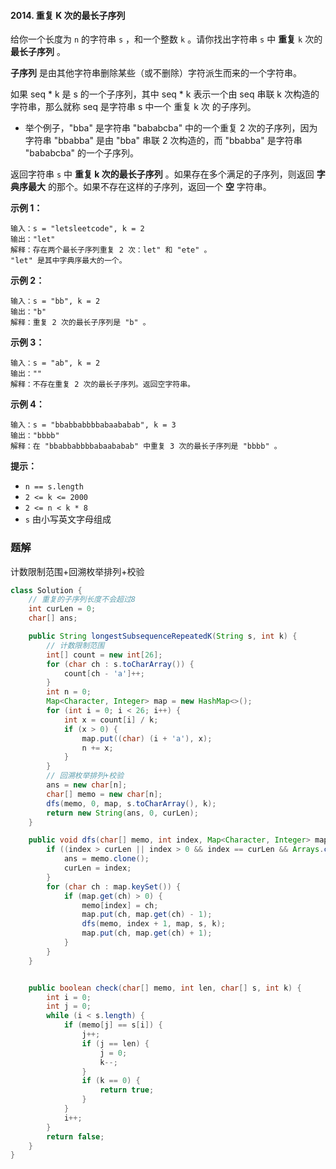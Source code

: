 #### 2014. 重复 K 次的最长子序列

给你一个长度为 `n` 的字符串 `s` ，和一个整数 `k` 。请你找出字符串 `s` 中 **重复** `k` 次的 **最长子序列** 。

**子序列** 是由其他字符串删除某些（或不删除）字符派生而来的一个字符串。

如果 seq * k 是 s 的一个子序列，其中 seq * k 表示一个由 seq 串联 k 次构造的字符串，那么就称 seq 是字符串 s 中一个 重复 k 次 的子序列。

* 举个例子，"bba" 是字符串 "bababcba" 中的一个重复 2 次的子序列，因为字符串 "bbabba" 是由 "bba" 串联 2 次构造的，而 "bbabba" 是字符串 "bababcba" 的一个子序列。


返回字符串 `s` 中 **重复 k 次的最长子序列** 。如果存在多个满足的子序列，则返回 **字典序最大** 的那个。如果不存在这样的子序列，返回一个 **空** 字符串。

**示例 1：**

```shell
输入：s = "letsleetcode", k = 2
输出："let"
解释：存在两个最长子序列重复 2 次：let" 和 "ete" 。
"let" 是其中字典序最大的一个。
```

**示例 2：**

```shell
输入：s = "bb", k = 2
输出："b"
解释：重复 2 次的最长子序列是 "b" 。
```

**示例 3：**

```shell
输入：s = "ab", k = 2
输出：""
解释：不存在重复 2 次的最长子序列。返回空字符串。
```

**示例 4：**

```shell
输入：s = "bbabbabbbbabaababab", k = 3
输出："bbbb"
解释：在 "bbabbabbbbabaababab" 中重复 3 次的最长子序列是 "bbbb" 。
```

**提示：**

- `n == s.length`
- `2 <= k <= 2000`
- `2 <= n < k * 8`
- `s` 由小写英文字母组成

### 题解

计数限制范围+回溯枚举排列+校验

```java
class Solution {
    // 重复的子序列长度不会超过8
    int curLen = 0;
    char[] ans;

    public String longestSubsequenceRepeatedK(String s, int k) {
        // 计数限制范围
        int[] count = new int[26];
        for (char ch : s.toCharArray()) {
            count[ch - 'a']++;
        }
        int n = 0;
        Map<Character, Integer> map = new HashMap<>();
        for (int i = 0; i < 26; i++) {
            int x = count[i] / k;
            if (x > 0) {
                map.put((char) (i + 'a'), x);
                n += x;
            }
        }
        // 回溯枚举排列+校验
        ans = new char[n];
        char[] memo = new char[n];
        dfs(memo, 0, map, s.toCharArray(), k);
        return new String(ans, 0, curLen);
    }

    public void dfs(char[] memo, int index, Map<Character, Integer> map, char[] s, int k) {
        if ((index > curLen || index > 0 && index == curLen && Arrays.compare(memo, ans) > 0) && check(memo, index, s, k)) {
            ans = memo.clone();
            curLen = index;
        }
        for (char ch : map.keySet()) {
            if (map.get(ch) > 0) {
                memo[index] = ch;
                map.put(ch, map.get(ch) - 1);
                dfs(memo, index + 1, map, s, k);
                map.put(ch, map.get(ch) + 1);
            }
        }
    }


    public boolean check(char[] memo, int len, char[] s, int k) {
        int i = 0;
        int j = 0;
        while (i < s.length) {
            if (memo[j] == s[i]) {
                j++;
                if (j == len) {
                    j = 0;
                    k--;
                }
                if (k == 0) {
                    return true;
                }
            }
            i++;
        }
        return false;
    }
}
```


